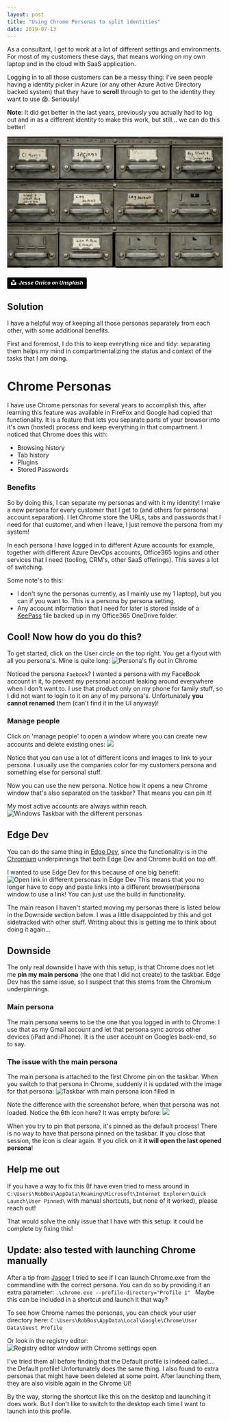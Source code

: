 ```yaml
---
layout: post
title: "Using Chrome Personas to split identities"
date: 2019-07-13
---
```


As a consultant, I get to work at a lot of different settings and environments. For most of my customers these days, that means working on my own laptop and in the cloud with SaaS application.

Logging in to all those customers can be a messy thing: I've seen people having a identity picker in Azure (or any other Azure Active Directory backed system) that they have to **scroll** through to get to the identity they want to use 😱. Seriously!

**Note**: It did get better in the last years, previously you actually had to log out and in as a different identity to make this work, but still... we can do this better!

![Hero image](/images/2019/20190713/jesse-orrico-unsplash.jpg)
##### <a style="background-color:black;color:white;text-decoration:none;padding:4px 6px;font-family:-apple-system, BlinkMacSystemFont, &quot;San Francisco&quot;, &quot;Helvetica Neue&quot;, Helvetica, Ubuntu, Roboto, Noto, &quot;Segoe UI&quot;, Arial, sans-serif;font-size:12px;font-weight:bold;line-height:1.2;display:inline-block;border-radius:3px" href="https://unsplash.com/@jessedo81?utm_medium=referral&amp;utm_campaign=photographer-credit&amp;utm_content=creditBadge" target="_blank" rel="noopener noreferrer" title="Download free do whatever you want high-resolution photos from jesse orrico"><span style="display:inline-block;padding:2px 3px"><svg xmlns="http://www.w3.org/2000/svg" style="height:12px;width:auto;position:relative;vertical-align:middle;top:-2px;fill:white" viewBox="0 0 32 32"><title>unsplash-logo</title><path d="M10 9V0h12v9H10zm12 5h10v18H0V14h10v9h12v-9z"></path></svg></span><span style="display:inline-block;padding:2px 3px">Jesse Orrico on Unsplash</span></a>

## Solution

I have a helpful way of keeping all those personas separately from each other, with some additional benefits.

First and foremost, I do this to keep everything nice and tidy: separating them helps my mind in compartmentalizing the status and context of the tasks that I am doing.

# Chrome Personas
I have use Chrome personas for several years to accomplish this, after learning this feature was available in FireFox and Google had copied that functionality. It is a feature that lets you separate parts of your browser into it's own (hosted) process and keep everything in that compartment. I noticed that Chrome does this with:
* Browsing history
* Tab history
* Plugins
* Stored Passwords

### Benefits
So by doing this, I can separate my personas and with it my identity! I make a new persona for every customer that I get to (and others for personal account separation). I let Chrome store the URLs, tabs and passwords that I need for that customer, and when I leave, I just remove the persona from my system!

In each persona I have logged in to different Azure accounts for example, together with different Azure DevOps accounts, Office365 logins and other services that I need (tooling, CRM's, other SaaS offerings). This saves a lot of switching.

Some note's to this:

* I don't sync the personas currently, as I mainly use my 1 laptop), but you can if you want to. This is a persona by persona setting.
* Any account information that I need for later is stored inside of a [KeePass](https://keepass.info/) file backed up in my Office365 OneDrive folder.

## Cool! Now how do you do this?
To get started, click on the User circle on the top right. You get a flyout with all you persona's. Mine is quite long:
![Persona's fly out in Chrome](/images/2019/20190713/2019/20190713_01_MyPersonas.png)

Noticed the persona `Faebook`? I wanted a persona with my FaceBook account in it, to prevent my personal account leaking around everywhere when I don't want to. I use that product only on my phone for family stuff, so I did not want to login to it on any of my persona's. Unfortunately **you cannot renamed** them (can't find it in the UI anyway)!

### Manage people

Click on 'manage people' to open a window where you can create new accounts and delete existing ones:
![](/images/2019/20190713/2019/20190713_03_PersonasAdmin.png)

Notice that you can use a lot of different icons and images to link to your persona. I usually use the companies color for my customers persona and something else for personal stuff.

Now you can use the new persona. Notice how it opens a new Chrome window that's also separated on the taskbar? That means you can pin it!

My most active accounts are always within reach.
![Windows Taskbar with the different personas](/images/2019/20190713/2019/20190713_02_Taskbar.png)

## Edge Dev
You can do the same thing in [Edge Dev](https://developer.microsoft.com/en-us/microsoft-edge/?WT.mc_id=DOP-MVP-5003719), since the functionality is in the [Chromium](https://www.chromium.org/Home) underpinnings that both Edge Dev and Chrome build on top off.

I wanted to use Edge Dev for this because of one big benefit:
![Open link in different personas in Edge Dev](/images/2019/20190713/2019/20190713_04_OpenAsInChrEdge.png)
This means that you no longer have to copy and paste links into a different browser/persona window to use a link! You can just use the build in functionality.

The main reason I haven't started moving my personas there is listed below in the Downside section below. I was a little disappointed by this and got sidetracked with other stuff. Writing about this is getting me to think about doing it again...

## Downside
The only real downside I have with this setup, is that Chrome does not let me **pin my main persona** (the one that I did not create) to the taskbar. Edge Dev has the same issue, so I suspect that this stems from the Chromium underpinnings.

### Main persona
The main persona seems to be the one that you logged in with to Chrome: I use that as my Gmail account and let that persona sync across other devices (iPad and iPhone). It is the user account on Googles back-end, so to say.

### The issue with the main persona
The main persona is attached to the first Chrome pin on the taskbar. When you switch to that persona in Chrome, suddenly it is updated with the image for that persona:
![Taskbar with main persona icon filled in](/images/2019/20190713/2019/20190713_05_Taskbar2.png)

Note the difference with the screenshot before, when that persona was not loaded. Notice the 6th icon here? It was empty before:
![](/images/2019/20190713/2019/20190713_02_Taskbar.png)

When you try to pin that persona, it's pinned as the default process! There is no way to have that persona pinned on the taskbar. If you close that session, the icon is clear again. If you click on it **it will open the last opened persona**!

## Help me out
If you have a way to fix this (If have even tried to mess around in `C:\Users\RobBos\AppData\Roaming\Microsoft\Internet Explorer\Quick Launch\User Pinned\` with manual shortcuts, but none of it worked), please reach out!

That would solve the only issue that I have with this setup: it could be complete by fixing this!

## Update: also tested with launching Chrome manually
After a tip from [Jasper](https://twitter.com/jaspergilhuis) I tried to see if I can launch Chrome.exe from the commandline with the correct persona. You can do so by providing it an extra parameter:
`.\chrome.exe --profile-directory="Profile 1" `
Maybe this can be included in a shortcut and launch it that way?

To see how Chrome names the personas, you can check your user directory here: `C:\Users\RobBos\AppData\Local\Google\Chrome\User Data\Guest Profile`

Or look in the registry editor:
![Registry editor window with Chrome settings open](/images/2019/20190713/2019/20190713_06_ChromeManually.png)

I've tried them all before finding that the Default profile is indeed called.... the Default profile! Unfortunately does the same thing.
I also found to extra personas that might have been deleted at some point. After launching them, they are also visible again in the Chrome UI!

By the way, storing the shortcut like this on the desktop and launching it does work. But I don't like to switch to the desktop each time I want to launch into this profile.